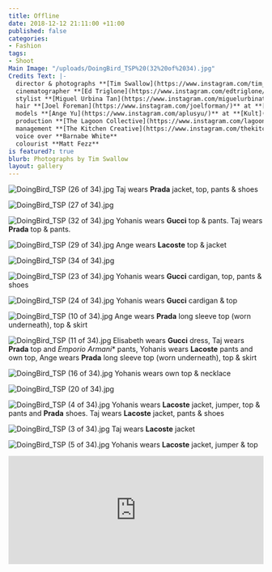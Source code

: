 ```yaml
---
title: Offline
date: 2018-12-12 21:11:00 +11:00
published: false
categories:
- Fashion
tags:
- Shoot
Main Image: "/uploads/DoingBird_TSP%20(32%20of%2034).jpg"
Credits Text: |-
  director & photographs **[Tim Swallow](https://www.instagram.com/tim_swallow_photo/)**
  cinematographer **[Ed Triglone](https://www.instagram.com/edtriglone/)**
  stylist **[Miguel Urbina Tan](https://www.instagram.com/miguelurbinatan/)**
  hair **[Joel Foreman](https://www.instagram.com/joelforman/)** at **[Lion Artist Management](https://www.instagram.com/lionartistmanagement/)**
  models **[Ange Yu](https://www.instagram.com/aplusyu/)** at **[Kult](https://www.instagram.com/kultaustralia/)**,**[Taj Richmond](https://www.instagram.com/tajrichmond/)** & **[Yohanis Diaz Morgan](https://www.instagram.com/rothy.blu/)** at **[IMG](https://www.instagram.com/imgmodels/)** and **[Elisabeth Lucasse](https://www.instagram.com/lizlucasse/)** at **[Priscillas](https://www.instagram.com/priscillasmodels/)**
  production **[The Lagoon Collective](https://www.instagram.com/lagoon_collective/)**
  management **[The Kitchen Creative](https://www.instagram.com/thekitchencreative/)**
  voice over **Barnabe White**
  colourist **Matt Fezz**
is featured?: true
blurb: Photographs by Tim Swallow
layout: gallery
---
```


![DoingBird_TSP (26 of 34).jpg](/uploads/DoingBird_TSP%20(26%20of%2034).jpg)
Taj wears **Prada** jacket, top, pants & shoes

![DoingBird_TSP (27 of 34).jpg](/uploads/DoingBird_TSP%20(27%20of%2034).jpg)

![DoingBird_TSP (32 of 34).jpg](/uploads/DoingBird_TSP%20(32%20of%2034).jpg)
Yohanis wears **Gucci** top & pants. Taj wears **Prada** top & pants.

![DoingBird_TSP (29 of 34).jpg](/uploads/DoingBird_TSP%20(29%20of%2034).jpg)
Ange wears **Lacoste** top & jacket

![DoingBird_TSP (34 of 34).jpg](/uploads/DoingBird_TSP%20(34%20of%2034).jpg)

![DoingBird_TSP (23 of 34).jpg](/uploads/DoingBird_TSP%20(23%20of%2034).jpg)
Yohanis wears **Gucci** cardigan, top, pants & shoes

![DoingBird_TSP (24 of 34).jpg](/uploads/DoingBird_TSP%20(24%20of%2034).jpg)
Yohanis wears **Gucci** cardigan & top

![DoingBird_TSP (10 of 34).jpg](/uploads/DoingBird_TSP%20(10%20of%2034).jpg)
Ange wears **Prada** long sleeve top (worn underneath), top & skirt

![DoingBird_TSP (11 of 34).jpg](/uploads/DoingBird_TSP%20(11%20of%2034).jpg)
Elisabeth wears **Gucci** dress, Taj wears **Prada** top and *Emporio Armani** pants, Yohanis wears **Lacoste** pants and own top, Ange wears **Prada** long sleeve top (worn underneath), top & skirt

![DoingBird_TSP (16 of 34).jpg](/uploads/DoingBird_TSP%20(16%20of%2034).jpg)
Yohanis wears own top & necklace

![DoingBird_TSP (20 of 34).jpg](/uploads/DoingBird_TSP%20(20%20of%2034).jpg)

![DoingBird_TSP (4 of 34).jpg](/uploads/DoingBird_TSP%20(4%20of%2034).jpg)
Yohanis wears **Lacoste** jacket, jumper, top & pants and **Prada** shoes. Taj wears **Lacoste** jacket, pants & shoes

![DoingBird_TSP (3 of 34).jpg](/uploads/DoingBird_TSP%20(3%20of%2034).jpg)
Taj wears **Lacoste** jacket

![DoingBird_TSP (5 of 34).jpg](/uploads/DoingBird_TSP%20(5%20of%2034).jpg)
Yohanis wears **Lacoste** jacket, jumper & top



<div style="padding:42.5% 0 0 0;position:relative;"><iframe src="https://player.vimeo.com/video/307217271?title=0&byline=0&portrait=0" style="position:absolute;top:0;left:0;width:100%;height:100%;" frameborder="0" webkitallowfullscreen mozallowfullscreen allowfullscreen></iframe></div><script src="https://player.vimeo.com/api/player.js"></script>